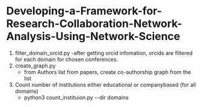 # Developing-a-Framework-for-Research-Collaboration-Network-Analysis-Using-Network-Science

1. filter_domain_orcid.py
-after getting orcid infomation, orcids are filtered for each domain for chosen conferences.
2. create_graph.py
   - from Authors list from papers, create co-authorship graph from the list
3. Count number of institutions either educational or companybased (for all domains)
   - python3 count_instituion.py --dir domains
